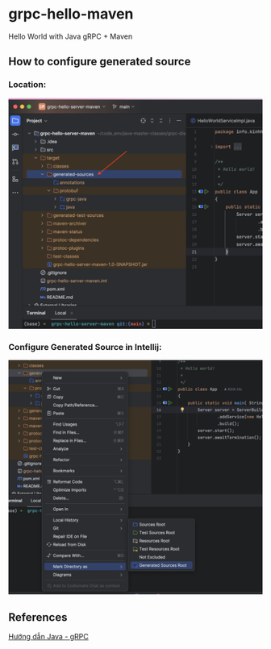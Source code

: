 # grpc-hello-maven
Hello World with Java gRPC + Maven

## How to configure generated source
### Location:
![Generated Source](/source-code-generated-source.png)
### Configure Generated Source in Intellij:
![Configure Source](/generated-source-mark-as-generate-source.png)

## References
[Hướng dẫn Java - gRPC](https://huongdanjava.com/grpc-server-with-spring-boot-using-grpc-server-spring-boot-starter.html)